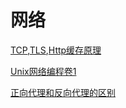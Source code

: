 # 网络

[TCP](./TCP/TCP.md),[TLS](./TLS/TLS.md),[Http缓存原理](./Http缓存原理.md)

[Unix网络编程卷1](./Unix网络编程卷1/README.md)

[正向代理和反向代理的区别](./正向代理和反向代理的区别.md)